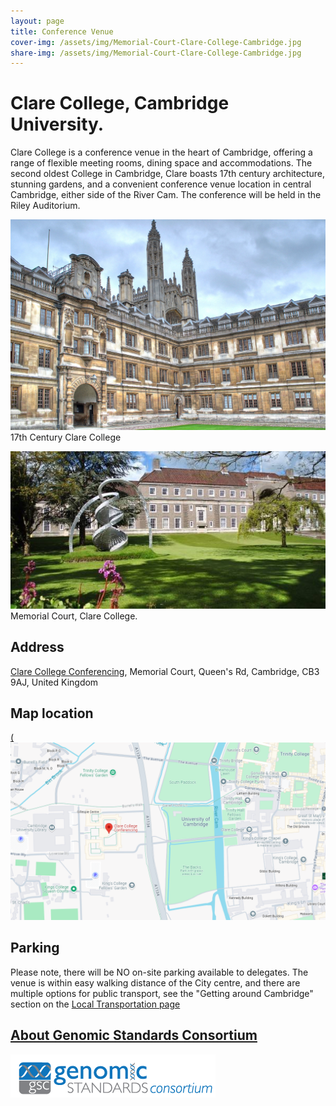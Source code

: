 ```yaml
---
layout: page
title: Conference Venue
cover-img: /assets/img/Memorial-Court-Clare-College-Cambridge.jpg
share-img: /assets/img/Memorial-Court-Clare-College-Cambridge.jpg
---
```


# Clare College, Cambridge University.

Clare College is a conference venue in the heart of Cambridge, offering a range of flexible meeting rooms,
dining space and accommodations. The second oldest College in Cambridge, Clare boasts 17th century
architecture, stunning gardens, and a convenient conference venue location in central Cambridge, either side
of the River Cam. The conference will be held in the Riley Auditorium.

![Clare-College](../assets/img/clare-college.jpg)
17th Century Clare College


![Clare-Memorial_court](../assets/img/Memorial-Court-Clare-College-Cambridge.jpg)
<br>Memorial Court, Clare College.

## Address
[Clare College Conferencing](https://www.clareconferencing.com/), Memorial Court, Queen's Rd, Cambridge, CB3 9AJ, United Kingdom

## Map location

[(![clare-google-map](../assets/img/clare-location.png)](https://maps.app.goo.gl/PZgoxzvmjbZo3kAv9)

## Parking
Please note, there will be NO on-site parking available to delegates. The venue is within easy walking distance of the City centre, and there are multiple options for public transport, see the "Getting around Cambridge" section on the [Local Transportation page](https://genomicsstandardsconsortium.github.io/GSC25-Cambridge/pages/transport/)



## [About Genomic Standards Consortium](https://www.gensc.org/)
![GenSC logo](../assets/img/gsc_logo_sml.png)


